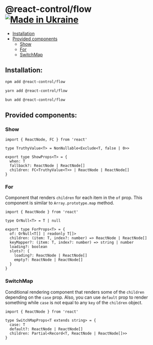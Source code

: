 # @react-control/flow [![Made in Ukraine](https://img.shields.io/badge/made_in-ukraine-ffd700.svg?labelColor=0057b7)](https://stand-with-ukraine.pp.ua)

- [Installation](#installation)
- [Provided components](#provided-components)
  - [Show](#show)
  - [For](#for)
  - [SwitchMap](#SwitchMap)

## Installation:

```bash
npm add @react-control/flow
```

```bash
yarn add @react-control/flow
```

```bash
bun add @react-control/flow
```

## Provided components:

### Show

```tsx
import { ReactNode, FC } from 'react'

type TruthyValue<T> = NonNullable<Exclude<T, false | 0>>

export type ShowProps<T> = {
  when: T
  fallback?: ReactNode | ReactNode[]
  children: FC<TruthyValue<T>> | ReactNode | ReactNode[]
}
```

### For

Component that renders `children` for each item in the `of` prop.
This component is similar to `Array.prototype.map` method.

```tsx
import { ReactNode } from 'react'

type OrNull<T> = T | null

export type ForProps<T> = {
  of: OrNull<T[] | readonly T[]>
  children: (item: T, index?: number) => ReactNode | ReactNode[]
  keyMapper?: (item: T, index?: number) => string | number
  loading?: boolean
  slots?: {
    loading?: ReactNode | ReactNode[]
    empty?: ReactNode | ReactNode[]
  }
}
```

### SwitchMap

Conditional rendering component that renders some of the `children` depending on the `case` prop.
Also, you can use `default` prop to render something while `case` is not equal to any `key` of the `children` object.

```tsx
import { ReactNode } from 'react'

type SwitchMapProps<T extends string> = {
  case: T
  default?: ReactNode | ReactNode[]
  children: Partial<Record<T, ReactNode | ReactNode[]>>
}
```
